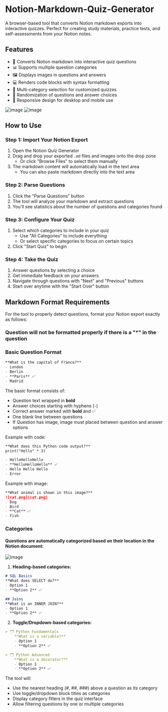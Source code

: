 # Notion-Markdown-Quiz-Generator

A browser-based tool that converts Notion markdown exports into interactive quizzes. Perfect for creating study materials, practice tests, and self-assessments from your Notion notes.

## Features

- 📝 Converts Notion markdown into interactive quiz questions
- 📊 Supports multiple question categories
- 🖼️ Displays images in questions and answers
- 💻 Renders code blocks with syntax formatting
- 🔄 Multi-category selection for customized quizzes
- 🎲 Randomization of questions and answer choices
- 📱 Responsive design for desktop and mobile use

![image](https://github.com/user-attachments/assets/a10938f3-79d9-495a-b090-a6e5eb010128)
![image](https://github.com/user-attachments/assets/bac64c7e-25a6-49ff-ad4a-05fa703c96d0)

## How to Use

### Step 1: Import Your Notion Export

1. Open the Notion Quiz Generator
2. Drag and drop your exported `.md` files and images onto the drop zone
   - Or click "Browse Files" to select them manually
3. The markdown content will automatically load in the text area
   - You can also paste markdown directly into the text area

### Step 2: Parse Questions

1. Click the "Parse Questions" button
2. The tool will analyze your markdown and extract questions
3. You'll see statistics about the number of questions and categories found

### Step 3: Configure Your Quiz

1. Select which categories to include in your quiz
   - Use "All Categories" to include everything
   - Or select specific categories to focus on certain topics
2. Click "Start Quiz" to begin

### Step 4: Take the Quiz

1. Answer questions by selecting a choice
2. Get immediate feedback on your answers
3. Navigate through questions with "Next" and "Previous" buttons
4. Start over anytime with the "Start Over" button

## Markdown Format Requirements

For the tool to properly detect questions, format your Notion export exactly as follows:
### Question will not be formatted properly if there is a "*" in the question
### Basic Question Format

```markdown
**What is the capital of France?**
- London
- Berlin
- **Paris** ✅
- Madrid
```

The basic format consists of:
- Question text wrapped in **bold**
- Answer choices starting with hyphens (-)
- Correct answer marked with **bold** and ✅
- One blank line between questions
- If Question has image, image must placed between question and answer options

Example with code:
```markdown
**What does this Python code output?**
print("Hello" * 3)

- HelloHelloHello
- **HelloHelloHello** ✅
- Hello Hello Hello
- Error
```

Example with image:
```markdown
**What animal is shown in this image?**
![cat.png](cat.png)
- Dog
- Bird
- **Cat** ✅
- Fish
```

### Categories

#### Questions are automatically categorized based on their location in the Notion document:
![image](https://github.com/user-attachments/assets/b4e23cdf-5a68-4795-9368-0eca5be1b830)

1. **Heading-based categories:**
```markdown
# SQL Basics
**What does SELECT do?**
- Option 1
- **Option 2** ✅

## Joins
**What is an INNER JOIN?**
- Option 1 
- **Option 2** ✅
```

2. **Toggle/Dropdown-based categories:**
```markdown
> 🗂️ Python Fundamentals
    **What is a variable?**
    - Option 1
    - **Option 2** ✅

> 🗂️ Python Advanced
    **What is a decorator?**
    - Option 1
    - **Option 2** ✅
```

The tool will:
- Use the nearest heading (#, ##, ###) above a question as its category
- Use toggle/dropdown block titles as categories
- Display category filters in the quiz interface
- Allow filtering questions by one or multiple categories
